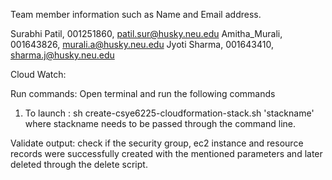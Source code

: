 Team member information such as Name and Email address.


Surabhi Patil, 001251860, patil.sur@husky.neu.edu
Amitha_Murali, 001643826, murali.a@husky.neu.edu 
Jyoti Sharma, 001643410, sharma.j@husky.neu.edu 


Cloud Watch:

Run commands:
Open terminal and run the following commands 

1. To launch : sh create-csye6225-cloudformation-stack.sh 'stackname' where stackname needs to be passed through the command line.


Validate output: 
check if the security group, ec2 instance and resource records were successfully created with the mentioned parameters and later deleted through the delete script.



